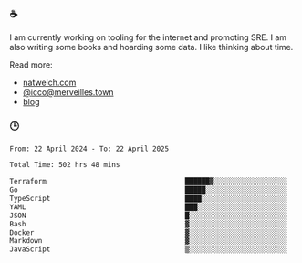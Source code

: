 ### ☕

I am currently working on tooling for the internet and promoting SRE. I am also writing some books and hoarding some data. I like thinking about time. 

Read more:

 - [natwelch.com](https://natwelch.com)
 - [@icco@merveilles.town](https://merveilles.town/@icco)
 - [blog](https://writing.natwelch.com)

### 🕒

<!--START_SECTION:waka-->

```txt
From: 22 April 2024 - To: 22 April 2025

Total Time: 502 hrs 48 mins

Terraform                                  ██████▓░░░░░░░░░░░░░░░░░░   26.49 %
Go                                         █████░░░░░░░░░░░░░░░░░░░░   20.61 %
TypeScript                                 ████░░░░░░░░░░░░░░░░░░░░░   16.28 %
YAML                                       ███░░░░░░░░░░░░░░░░░░░░░░   11.89 %
JSON                                       █░░░░░░░░░░░░░░░░░░░░░░░░   04.30 %
Bash                                       ▓░░░░░░░░░░░░░░░░░░░░░░░░   03.08 %
Docker                                     ▓░░░░░░░░░░░░░░░░░░░░░░░░   02.97 %
Markdown                                   ▓░░░░░░░░░░░░░░░░░░░░░░░░   02.35 %
JavaScript                                 ▒░░░░░░░░░░░░░░░░░░░░░░░░   01.81 %
```

<!--END_SECTION:waka-->
